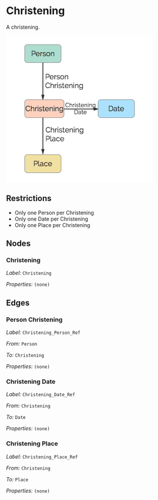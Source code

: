 # Christening
A christening.

![](../img/christening.png)

## Restrictions

* Only one Person per Christening
* Only one Date per Christening
* Only one Place per Christening

## Nodes

### Christening

*Label:* `Christening`

*Properties:* `(none)`

## Edges

### Person Christening

*Label:* `Christening_Person_Ref`

*From:* `Person`

*To:* `Christening`

*Properties:* `(none)`

### Christening Date

*Label:* `Christening_Date_Ref`

*From:* `Christening`

*To:* `Date`

*Properties:* `(none)`

### Christening Place

*Label:* `Christening_Place_Ref`

*From:* `Christening`

*To:* `Place`

*Properties:* `(none)`